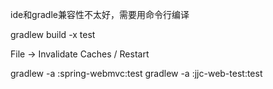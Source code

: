 ide和gradle兼容性不太好，需要用命令行编译

gradlew build -x test

File -> Invalidate Caches / Restart

gradlew -a :spring-webmvc:test
gradlew -a :jjc-web-test:test